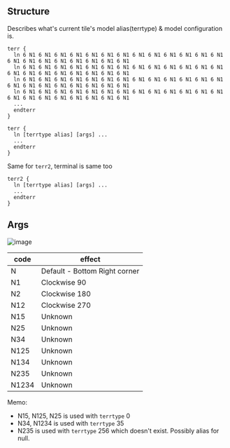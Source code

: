 ## Structure

Describes what's current tile's model alias(terrtype) & model configuration is.  

```text
terr { 
  ln 6 N1 6 N1 6 N1 6 N1 6 N1 6 N1 6 N1 6 N1 6 N1 6 N1 6 N1 6 N1 6 N1 6 N1 6 N1 6 N1 6 N1 6 N1 6 N1 6 N1 6 N1   
  ln 6 N1 6 N1 6 N1 6 N1 6 N1 6 N1 6 N1 6 N1 6 N1 6 N1 6 N1 6 N1 6 N1 6 N1 6 N1 6 N1 6 N1 6 N1 6 N1 6 N1 6 N1   
  ln 6 N1 6 N1 6 N1 6 N1 6 N1 6 N1 6 N1 6 N1 6 N1 6 N1 6 N1 6 N1 6 N1 6 N1 6 N1 6 N1 6 N1 6 N1 6 N1 6 N1 6 N1   
  ln 6 N1 6 N1 6 N1 6 N1 6 N1 6 N1 6 N1 6 N1 6 N1 6 N1 6 N1 6 N1 6 N1 6 N1 6 N1 6 N1 6 N1 6 N1 6 N1 6 N1 6 N1   
  ...
  endterr
}
```

```text
terr {
  ln [terrtype alias] [args] ...
  ...
  endterr
}
```

Same for `terr2`, terminal is same too

```text
terr2 {
  ln [terrtype alias] [args] ...
  ...
  endterr
}
```

## Args

![image](https://github.com/jupiterbjy/OpenAT/assets/26041217/be8102b9-2268-4a09-9418-01baf3f90c56)

| code  | effect                        |
|-------|-------------------------------|
| N     | Default - Bottom Right corner |
| N1    | Clockwise 90                  |
| N2    | Clockwise 180                 |
| N12   | Clockwise 270                 |
| N15   | Unknown                       |
| N25   | Unknown                       |
| N34   | Unknown                       |
| N125  | Unknown                       |
| N134  | Unknown                       |
| N235  | Unknown                       |
| N1234 | Unknown                       |


Memo: 
- N15, N125, N25 is used with `terrtype` 0
- N34, N1234 is used with `terrtype` 35
- N235 is used with `terrtype` 256 which doesn't exist. Possibly alias for null.
